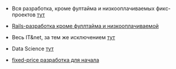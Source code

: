 * Вся разработка, кроме фултайма и низкооплачиваемых фикс-проектов [тут](https://www.upwork.com/jobs/?cn1=Web%2C+Mobile+%26+Software+Dev&q=#filter/?spellcheck=1&highlight=1&sortBy=relevance+desc&cn1%5B%5D=Web%2C+Mobile+%26+Software+Dev&exp%5B%5D=2&exp%5B%5D=3&wl%5B%5D=10&wl%5B%5D=none&amount%5B%5D=50&amount%5B%5D=Max)

* [Rails-разработка кроме фуллтайма и низкооплачиваемой](https://www.upwork.com/jobs/?cn1=Web%2C+Mobile+%26+Software+Dev&q=#filter/?q=ruby&spellcheck=1&highlight=1&sortBy=relevance+desc&cn1%5B%5D=Web%2C+Mobile+%26+Software+Dev&exp%5B%5D=2&exp%5B%5D=3&wl%5B%5D=10&wl%5B%5D=none&amount%5B%5D=50&amount%5B%5D=Max)

* Весь IT&net, за тем же исключением [тут](https://www.upwork.com/jobs/?cn1=IT+%26+Networking&q=#filter/?spellcheck=1&highlight=1&sortBy=relevance+desc&cn1%5B%5D=IT+%26+Networking&exp%5B%5D=2&exp%5B%5D=3&wl%5B%5D=10&wl%5B%5D=none&amount%5B%5D=50&amount%5B%5D=Max)

* Data Science [тут](https://www.upwork.com/jobs/?cn1=Data+Science+%26+Analytics&q=#filter/?spellcheck=1&highlight=1&sortBy=relevance+desc&cn1%5B%5D=Data+Science+%26+Analytics&exp%5B%5D=2&exp%5B%5D=3&wl%5B%5D=10&wl%5B%5D=none&amount%5B%5D=50&amount%5B%5D=Max)

* [fixed-price разработка для начала](https://www.upwork.com/jobs/?cn1=Web%2C+Mobile+%26+Software+Dev&q=#filter/?spellcheck=1&highlight=1&sortBy=relevance+desc&cn1%5B%5D=Web%2C+Mobile+%26+Software+Dev&cn2%5B%5D=Web+Development&cn2%5B%5D=Web+%26+Mobile+Design&cn2%5B%5D=Other+-+Software+Development&cn2%5B%5D=Ecommerce+Development&cn2%5B%5D=Scripts+%26+Utilities&t%5B%5D=1&wl%5B%5D=10&wl%5B%5D=none&amount%5B%5D=Min&amount%5B%5D=250)
